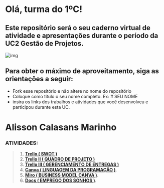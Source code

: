 # Olá, turma do 1ºC! 
## Este repositório será o seu caderno virtual de atividade e apresentações durante o período da UC2 Gestão de Projetos. 

![img](https://blog.acelerato.com/wp-content/uploads/2020/08/5-beneficios-da-gesta%CC%83o-de-projetos-para-a-sua-empresa-1200x640.png)

## Para obter o máximo de aproveitamento, siga as orientações a seguir:

- Fork esse repositório e não altere no nome do repositório
- Coloque como título o seu nome completo. Ex: # SEU NOME
- insira os links dos trabalhos e atividades que você desenvolveu e participou durante esta UC.

# Alisson Calasans Marinho

### ATIVIDADES:

>1. [**Trello ( SWOT )**](https://trello.com/invite/b/8zA4Q3nY/ATTI91abb85e70cc2fa1b429ce5873fa2d73507F8561/swot-empresa-de-tecnologia-meta)
>2. [**Trello II ( QUADRO DE PROJETO )**](https://trello.com/invite/b/engGzNrG/ATTIc74c4d0d5a9bfd2c5581e3a4a7167a42D9F604CE/wireless-ia)
>3. [**Trello III ( GERENCIAMENTO DE ENTREGAS )**](https://trello.com/invite/b/I1S2d8iI/ATTI9c3d5ee4ec2ddf3223b9f06e88132a7dCC81F3E4/gerenciamento-de-entregas-disciplinares-1)
>4. [**Canva ( LINGUAGEM DA PROGRAMAÇÃO )**](https://www.canva.com/design/DAGEjciwvGs/vSqc2OGltcH_2QQ1LCnF5w/edit?utm_content=DAGEjciwvGs&utm_campaign=designshare&utm_medium=link2&utm_source=sharebutton).
>5. [**Miro ( BUSINESS MODEL CANVA )**](https://miro.com/app/board/uXjVKHnqTvU=/?share_link_id=622609938165).
>6. [**Docs ( EMPREGO DOS SONHOS )**](https://docs.google.com/document/d/1lkrabYPw5rIAW71s9Y5hFUaoZOvZV-W9dzkZvuSpA_g/edit?usp=sharing).

